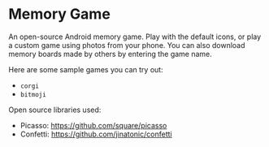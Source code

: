 # Memory Game

An open-source Android memory game. Play with the default icons, or play a custom game using photos from your phone. You can also download memory boards made by others by entering the game name.

Here are some sample games you can try out:
- `corgi`
- `bitmoji`


Open source libraries used:
- Picasso: https://github.com/square/picasso
- Confetti: https://github.com/jinatonic/confetti

